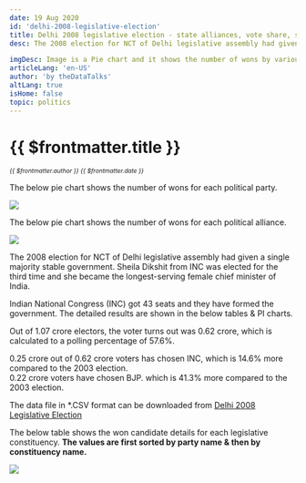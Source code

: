 ```yaml
---
date: 19 Aug 2020
id: 'delhi-2008-legislative-election'
title: Delhi 2008 legislative election - state alliances, vote share, seats won and key events
desc: The 2008 election for NCT of Delhi legislative assembly had given a single majority stable government. Sheila Dikshit from INC was elected for the third time and she became the longest-serving female

imgDesc: Image is a Pie chart and it shows the number of wons by various alliances in the state.
articleLang: 'en-US'
author: 'by theDataTalks'
altLang: true
isHome: false
topic: politics
---
```


<altLang />

# {{ $frontmatter.title }}
<i style="font-size: 0.75em;"> {{ $frontmatter.author }} {{ $frontmatter.date }} </i>

The below pie chart shows the number of wons for each political party.  

![](/img/politics/delhi-2008-legislative-election/dl-2008-election-1.png)

The below pie chart shows the number of wons for each political alliance.  

![](/img/politics/delhi-2008-legislative-election/dl-2008-election-2.png)

The 2008 election for NCT of Delhi legislative assembly had given a single majority stable government. Sheila Dikshit from INC was elected for the third time and she became the longest-serving female chief minister of India.  

Indian National Congress (INC) got 43 seats and they have formed the government. The detailed results are shown in the below tables & PI charts.  

Out of 1.07 crore electors, the voter turns out was 0.62 crore, which is calculated to a polling percentage of 57.6%.  

0.25 crore out of 0.62 crore voters has chosen INC, which is 14.6% more compared to the 2003 election.  
0.22 crore voters have chosen BJP. which is 41.3% more compared to the 2003 election.  

The data file in \*.CSV format can be downloaded from [Delhi 2008 Legislative Election](http://thedatatalks.in/datas/politics/delhi-2008-legislative-election.csv)

The below table shows the won candidate details for each legislative constituency.
**The values are first sorted by party name & then by constituency name.**

![](/img/politics/delhi-2008-legislative-election/dl-2008-election-3.png)


<style>

</style>